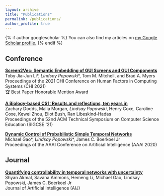 ```yaml
---
layout: archive
title: "Publications"
permalink: /publications/
author_profile: true
---
```


{% if author.googlescholar %}
  You can also find my articles on <u><a href="{{author.googlescholar}}">my Google Scholar profile</a>.</u>
{% endif %}

## Conference ##
[**Screen2Vec: Semantic Embedding of GUI Screens and GUI Components**](https://dl.acm.org/doi/10.1145/3411764.3445049)<br/>
Toby Jia-Jun Li\*, *Lindsay Popowski*\*, Tom M. Mitchell, and Brad A. Myers<br/>
Proceedings of the 2021 CHI Conference on Human Factors in Computing Systems (CHI 2021)<br/>
🏆 Best Paper Honorable Mention Award

[**A Biology-based CS1: Results and reflections, ten years in**](https://dl.acm.org/doi/abs/10.1145/3408877.3432469)<br/>
Zachary Dodds, Malia Morgan, *Lindsay Popowski*, Henry Coxe, Caroline Coxe, Kewei Zhou, Eliot Bush, Ran Libeskind-Hadas<br/>
Proceedings of the 52nd ACM Technical Symposium on Computer Science Education (SIGCSE '21)<br/>

[**Dynamic Control of Probabilistic Simple Temporal Networks**](https://doi.org/10.1609/aaai.v34i06.6538)<br/>
Michael Gao\*, *Lindsay Popowski*\*, James C. Boerkoel Jr<br/>
Proceedings of the AAAI Conference on Artificial Intelligence (AAAI 2020)<br/>

## Journal ##
[**Quantifying controllability in temporal networks with uncertainty**](https://doi.org/10.1016/j.artint.2020.103384)<br/>
Shyan Akmal, Savana Ammons, Hemeng Li, Michael Gao, Lindsay Popowski, James C. Boerkoel Jr<br/>
Journal of Artificial Intelligence (AIJ)

